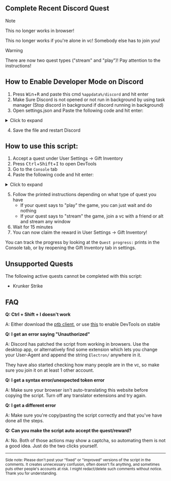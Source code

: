 ## Complete Recent Discord Quest

> [!NOTE]
> This no longer works in browser!
> 
> This no longer works if you're alone in vc! Somebody else has to join you!
>

> [!WARNING]
> There are now two quest types ("stream" and "play")! Pay attention to the instructions!
>

## How to Enable Developer Mode on Discord
1. Press <kbd>Win</kbd>+<kbd>R</kbd> and paste this cmd `%appdata%/discord` and hit enter
2. Make Sure Discord is not opened or not run in background by using task manager (Stop discord in background if discord running in background)
3. Open settings.json and Paste the following code and hit enter:
<details>
	<summary>Click to expand</summary>
	
```js
{
"DANGEROUS_ENABLE_DEVTOOLS_ONLY_ENABLE_IF_YOU_KNOW_WHAT_YOURE_DOING": true,
  "chromiumSwitches": {}
}
```
</details>

4. Save the file and restart Discord

## How to use this script:
1. Accept a quest under User Settings -> Gift Inventory
2. Press <kbd>Ctrl</kbd>+<kbd>Shift</kbd>+<kbd>I</kbd> to open DevTools
3. Go to the `Console` tab
4. Paste the following code and hit enter:
<details>
	<summary>Click to expand</summary>
	
```js
let wpRequire;
window.webpackChunkdiscord_app.push([[ Math.random() ], {}, (req) => { wpRequire = req; }]);

let ApplicationStreamingStore = Object.values(wpRequire.c).find(x => x?.exports?.Z?.getStreamerActiveStreamMetadata).exports.Z;
let RunningGameStore = Object.values(wpRequire.c).find(x => x?.exports?.ZP?.getRunningGames).exports.ZP;
let QuestsStore = Object.values(wpRequire.c).find(x => x?.exports?.Z?.getQuest).exports.Z;
let ExperimentStore = Object.values(wpRequire.c).find(x => x?.exports?.Z?.getGuildExperiments).exports.Z;
let FluxDispatcher = Object.values(wpRequire.c).find(x => x?.exports?.Z?.flushWaitQueue).exports.Z;
let api = Object.values(wpRequire.c).find(x => x?.exports?.tn?.get).exports.tn;

let quest = [...QuestsStore.quests.values()].find(x => x.id !== "1248385850622869556" && x.userStatus?.enrolledAt && !x.userStatus?.completedAt && new Date(x.config.expiresAt).getTime() > Date.now())
let isApp = navigator.userAgent.includes("Electron/")
if(!isApp) {
	console.log("This no longer works in browser. Use the desktop app!")
} else if(!quest) {
	console.log("You don't have any uncompleted quests!")
} else {
	const pid = Math.floor(Math.random() * 30000) + 1000
	
	let applicationId, applicationName, secondsNeeded, secondsDone, canPlay
	if(quest.config.configVersion === 1) {
		applicationId = quest.config.applicationId
		applicationName = quest.config.applicationName
		secondsNeeded = quest.config.streamDurationRequirementMinutes * 60
		secondsDone = quest.userStatus?.streamProgressSeconds ?? 0
		canPlay = quest.config.variants.includes(2)
	} else if(quest.config.configVersion === 2) {
		applicationId = quest.config.application.id
		applicationName = quest.config.application.name
		canPlay = ExperimentStore.getUserExperimentBucket("2024-04_quest_playtime_task") > 0 && quest.config.taskConfig.tasks["PLAY_ON_DESKTOP"]
		const taskName = canPlay ? "PLAY_ON_DESKTOP" : "STREAM_ON_DESKTOP"
		secondsNeeded = quest.config.taskConfig.tasks[taskName].target
		secondsDone = quest.userStatus?.progress?.[taskName]?.value ?? 0
	}

	if(canPlay) {
		api.get({url: `/applications/public?application_ids=${applicationId}`}).then(res => {
			const appData = res.body[0]
			const exeName = appData.executables.find(x => x.os === "win32").name.replace(">","")
			
			const games = RunningGameStore.getRunningGames()
			const fakeGame = {
				cmdLine: `C:\\Program Files\\${appData.name}\\${exeName}`,
				exeName,
				exePath: `c:/program files/${appData.name.toLowerCase()}/${exeName}`,
				hidden: false,
				isLauncher: false,
				id: applicationId,
				name: appData.name,
				pid: pid,
				pidPath: [pid],
				processName: appData.name,
				start: Date.now(),
			}
			games.push(fakeGame)
			FluxDispatcher.dispatch({type: "RUNNING_GAMES_CHANGE", removed: [], added: [fakeGame], games: games})
			
			let fn = data => {
				let progress = quest.config.configVersion === 1 ? data.userStatus.streamProgressSeconds : Math.floor(data.userStatus.progress.PLAY_ON_DESKTOP.value)
				console.log(`Quest progress: ${progress}/${secondsNeeded}`)
				
				if(progress >= secondsNeeded) {
					console.log("Quest completed!")
					
					const idx = games.indexOf(fakeGame)
					if(idx > -1) {
						games.splice(idx, 1)
						FluxDispatcher.dispatch({type: "RUNNING_GAMES_CHANGE", removed: [fakeGame], added: [], games: []})
					}
					FluxDispatcher.unsubscribe("QUESTS_SEND_HEARTBEAT_SUCCESS", fn)
				}
			}
			FluxDispatcher.subscribe("QUESTS_SEND_HEARTBEAT_SUCCESS", fn)
			
			console.log(`Spoofed your game to ${applicationName}. Wait for ${Math.ceil((secondsNeeded - secondsDone) / 60)} more minutes.`)
		})
	} else {
		let realFunc = ApplicationStreamingStore.getStreamerActiveStreamMetadata
		ApplicationStreamingStore.getStreamerActiveStreamMetadata = () => ({
			id: applicationId,
			pid,
			sourceName: null
		})
		
		let fn = data => {
			let progress = quest.config.configVersion === 1 ? data.userStatus.streamProgressSeconds : Math.floor(data.userStatus.progress.STREAM_ON_DESKTOP.value)
			console.log(`Quest progress: ${progress}/${secondsNeeded}`)
			
			if(progress >= secondsNeeded) {
				console.log("Quest completed!")
				
				ApplicationStreamingStore.getStreamerActiveStreamMetadata = realFunc
				FluxDispatcher.unsubscribe("QUESTS_SEND_HEARTBEAT_SUCCESS", fn)
			}
		}
		FluxDispatcher.subscribe("QUESTS_SEND_HEARTBEAT_SUCCESS", fn)
		
		console.log(`Spoofed your stream to ${applicationName}. Stream any window in vc for ${Math.ceil((secondsNeeded - secondsDone) / 60)} more minutes.`)
		console.log("Remember that you need at least 1 other person to be in the vc!")
	}
}
```
</details>

5. Follow the printed instructions depending on what type of quest you have
    - If your quest says to "play" the game, you can just wait and do nothing
    - If your quest says to "stream" the game, join a vc with a friend or alt and stream any window
7. Wait for 15 minutes
8. You can now claim the reward in User Settings -> Gift Inventory!

You can track the progress by looking at the `Quest progress:` prints in the Console tab, or by reopening the Gift Inventory tab in settings.

## Unsupported Quests

The following active quests cannot be completed with this script:

* Krunker Strike

## FAQ

**Q: Ctrl + Shift + I doesn't work**

A: Either download the [ptb client](https://discord.com/api/downloads/distributions/app/installers/latest?channel=ptb&platform=win&arch=x64), or use [this](https://www.reddit.com/r/discordapp/comments/sc61n3/comment/hu4fw5x/) to enable DevTools on stable


**Q: I get an error saying "Unauthorized"**

A: Discord has patched the script from working in browsers. Use the desktop app, or alternatively find some extension which lets you change your User-Agent and append the string `Electron/` anywhere in it.

They have also started checking how many people are in the vc, so make sure you join it on at least 1 other account.


**Q: I get a syntax error/unexpected token error**

A: Make sure your browser isn't auto-translating this website before copying the script. Turn off any translator extensions and try again.


**Q: I get a different error**

A: Make sure you're copy/pasting the script correctly and that you've have done all the steps.


**Q: Can you make the script auto accept the quest/reward?**

A: No. Both of those actions may show a captcha, so automating them is not a good idea. Just do the two clicks yourself.

___

<sup>Side note: Please don't post your "fixed" or "improved" versions of the script in the comments. It creates unnecessary confusion, often doesn't fix anything, and sometimes puts other people's accounts at risk. I might redact/delete such comments without notice. Thank you for understanding.</sup>
